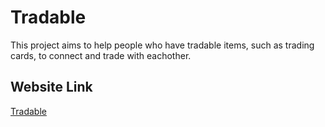 # Tradable

This project aims to help people who have tradable items, such as trading cards, to connect and trade with eachother.

## Website Link

[Tradable](http://tradable.com)